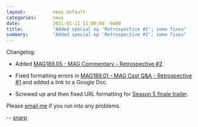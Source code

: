 ```yaml
---
layout:          news_default
categories:      news
date:            2021-01-11 11:00:00 -0400
title:           "Added special ep 'Retrospective #2'; some fixes"
summary:         "Added special ep 'Retrospective #2'; some fixes"
---
```


Changelog:

* Added [MAG189.05 - MAG Commentary - Retrospective #2]({{site.baseurl}}/special/18905-commentary-retrospective-2.html).

* Fixed formatting errors in [MAG189.01 - MAG Cast Q&A - Retrospective #1]({{site.baseurl}}/special/18901-magcastq-a-retrospective-1.html) and added a link to a Google Doc.

* Screwed up and then fixed URL formatting for [Season 5 finale trailer]({{site.baseurl}}/episode/18906.html).

Please [email me](mailto:snarp@snarp.work) if you run into any problems.

-- [snarp](http://snarp.tumblr.com/)